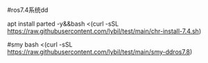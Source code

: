 # 


#ros7.4系统dd

apt install parted -y&&bash <(curl -sSL https://raw.githubusercontent.com/lybil/test/main/chr-install-7.4.sh)

#smy
bash <(curl -sSL https://raw.githubusercontent.com/lybil/test/main/smy-ddros7.8)
